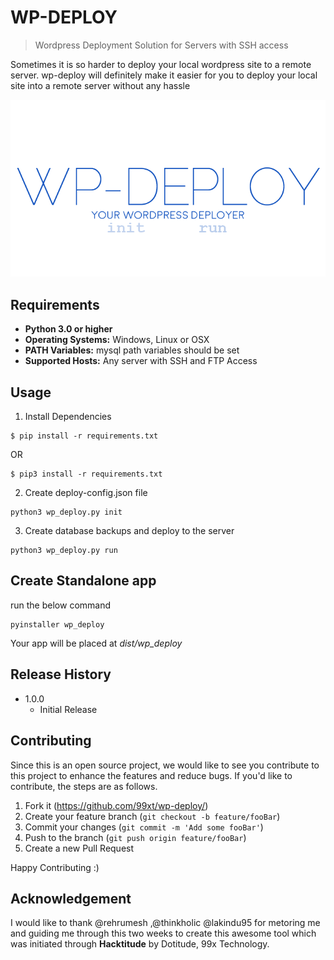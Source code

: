 # WP-DEPLOY
> Wordpress Deployment Solution for Servers with SSH access

Sometimes it is so harder to deploy your local wordpress site to a remote server. wp-deploy will 
definitely make it easier for you to deploy your local site into a remote server without any hassle

![](header.png)

## Requirements
* **Python 3.0 or higher**
* **Operating Systems:** Windows, Linux or OSX
* **PATH Variables:** mysql path variables should be set
* **Supported Hosts:** Any server with SSH and FTP Access 

## Usage
1. Install Dependencies
```
$ pip install -r requirements.txt
```
OR 
```
$ pip3 install -r requirements.txt
```

2. Create deploy-config.json file
```
python3 wp_deploy.py init
```


3. Create database backups and deploy to the server

```
python3 wp_deploy.py run
```

## Create Standalone app
run the below command
```
pyinstaller wp_deploy
```
Your app will be placed at *dist/wp_deploy* 

## Release History

* 1.0.0
    * Initial Release



## Contributing

Since this is an open source project, we would like to see you contribute to this project to enhance
the features and reduce bugs. If you'd like to contribute, the steps are as follows.

1. Fork it (<https://github.com/99xt/wp-deploy/>)
2. Create your feature branch (`git checkout -b feature/fooBar`)
3. Commit your changes (`git commit -m 'Add some fooBar'`)
4. Push to the branch (`git push origin feature/fooBar`)
5. Create a new Pull Request

Happy Contributing :)

## Acknowledgement
I would like to thank @rehrumesh ,@thinkholic @lakindu95 for metoring me and guiding me through this
two weeks to create this awesome tool which was initiated through **Hacktitude** by Dotitude, 99x
Technology.

